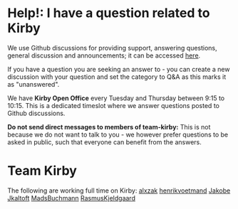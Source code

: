 <!-- Added as a seperate file such that it is highlighted for new contributors: 
https://docs.github.com/en/communities/setting-up-your-project-for-healthy-contributions/adding-support-resources-to-your-project
-->
# Help!: I have a question related to Kirby

We use Github discussions for providing support, answering questions, general discussion and announcements; it can be accessed [here](https://github.com/kirbydesign/designsystem/discussions).

If you have a question you are seeking an answer to - you can create a new discussion with your question and set the category to Q&A as this marks it as "unanswered".

We have **Kirby Open Office** every Tuesday and Thursday between 9:15 to 10:15. This is a dedicated timeslot where we answer questions posted to Github discussions. 

**Do not send direct messages to members of team-kirby:** This is not because we do not want to talk to you - we however prefer questions to be asked in public, such that everyone can benefit from the answers. 

# Team Kirby 
The following are working full time on Kirby:
[alxzak](https://github.com/alxzak)
[henrikvoetmand](https://github.com/henrikvoetmand)
[Jakobe](https://github.com/jakobe) 
[Jkaltoft](https://github.com/jkaltoft)
[MadsBuchmann](https://github.com/MadsBuchmann)
[RasmusKjeldgaard](https://github.com/RasmusKjeldgaard)

